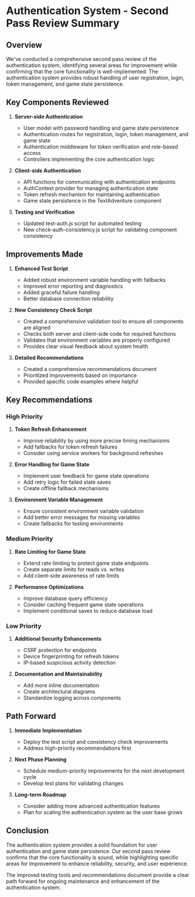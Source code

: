 # Authentication System - Second Pass Review Summary

## Overview

We've conducted a comprehensive second pass review of the authentication system, identifying several areas for improvement while confirming that the core functionality is well-implemented. The authentication system provides robust handling of user registration, login, token management, and game state persistence.

## Key Components Reviewed

1. **Server-side Authentication**
   - User model with password handling and game state persistence
   - Authentication routes for registration, login, token management, and game state
   - Authentication middleware for token verification and role-based access
   - Controllers implementing the core authentication logic

2. **Client-side Authentication**
   - API functions for communicating with authentication endpoints
   - AuthContext provider for managing authentication state
   - Token refresh mechanism for maintaining authentication
   - Game state persistence in the TextAdventure component

3. **Testing and Verification**
   - Updated test-auth.js script for automated testing
   - New check-auth-consistency.js script for validating component consistency

## Improvements Made

1. **Enhanced Test Script**
   - Added robust environment variable handling with fallbacks
   - Improved error reporting and diagnostics
   - Added graceful failure handling
   - Better database connection reliability

2. **New Consistency Check Script**
   - Created a comprehensive validation tool to ensure all components are aligned
   - Checks both server and client-side code for required functions
   - Validates that environment variables are properly configured
   - Provides clear visual feedback about system health

3. **Detailed Recommendations**
   - Created a comprehensive recommendations document
   - Prioritized improvements based on importance
   - Provided specific code examples where helpful

## Key Recommendations

### High Priority

1. **Token Refresh Enhancement**
   - Improve reliability by using more precise timing mechanisms
   - Add fallbacks for token refresh failures
   - Consider using service workers for background refreshes

2. **Error Handling for Game State**
   - Implement user feedback for game state operations
   - Add retry logic for failed state saves
   - Create offline fallback mechanisms

3. **Environment Variable Management**
   - Ensure consistent environment variable validation
   - Add better error messages for missing variables
   - Create fallbacks for testing environments

### Medium Priority

1. **Rate Limiting for Game State**
   - Extend rate limiting to protect game state endpoints
   - Create separate limits for reads vs. writes
   - Add client-side awareness of rate limits

2. **Performance Optimizations**
   - Improve database query efficiency
   - Consider caching frequent game state operations
   - Implement conditional saves to reduce database load

### Low Priority

1. **Additional Security Enhancements**
   - CSRF protection for endpoints
   - Device fingerprinting for refresh tokens
   - IP-based suspicious activity detection

2. **Documentation and Maintainability**
   - Add more inline documentation
   - Create architectural diagrams
   - Standardize logging across components

## Path Forward

1. **Immediate Implementation**
   - Deploy the test script and consistency check improvements
   - Address high-priority recommendations first

2. **Next Phase Planning**
   - Schedule medium-priority improvements for the next development cycle
   - Develop test plans for validating changes

3. **Long-term Roadmap**
   - Consider adding more advanced authentication features
   - Plan for scaling the authentication system as the user base grows

## Conclusion

The authentication system provides a solid foundation for user authentication and game state persistence. Our second pass review confirms that the core functionality is sound, while highlighting specific areas for improvement to enhance reliability, security, and user experience.

The improved testing tools and recommendations document provide a clear path forward for ongoing maintenance and enhancement of the authentication system. 